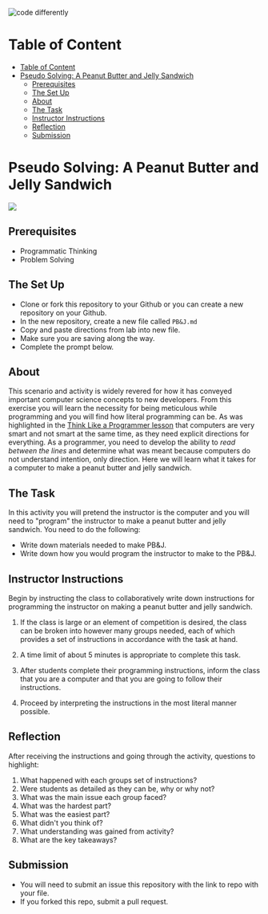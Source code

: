 ![code differently](https://user-images.githubusercontent.com/54545904/91590200-f82ec600-e928-11ea-9433-eea450388abf.png)

# Table of Content

- [Table of Content](#table-of-content)
- [Pseudo Solving: A Peanut Butter and Jelly Sandwich](#pseudo-solving-a-peanut-butter-and-jelly-sandwich)
  - [Prerequisites](#prerequisites)
  - [The Set Up](#the-set-up)
  - [About](#about)
  - [The Task](#the-task)
  - [Instructor Instructions](#instructor-instructions)
  - [Reflection](#reflection)
  - [Submission](#submission)

# Pseudo Solving: A Peanut Butter and Jelly Sandwich
![](https://media1.giphy.com/media/l0O9xyxefblWfNWKc/giphy.gif?cid=ecf05e476fe0dxaihxl38oktipja5y78kk5l8d6fqvejb6mc&rid=giphy.gif)
## Prerequisites
- Programmatic Thinking
- Problem Solving

## The Set Up
- Clone or fork this repository to your Github or you can create a new repository on your Github.
- In the new repository, create a new file called `PB&J.md`
- Copy and paste directions from lab into new file.
- Make sure you are saving along the way.
- Complete the prompt below.
  
## About
This scenario and activity is widely revered for how it has conveyed important computer science concepts to new developers. From this exercise you will learn the necessity for being meticulous while programming and you will find how literal programming can be. As was highlighted in the [Think Like a Programmer lesson](https://github.com/Code-Differently-DevShop-ProblemSolving/Thinking-Like-a-Programmer) that computers are very smart and not smart at the same time, as they need explicit directions for everything. As a programmer, you need to develop the ability to *read between the lines* and determine what was meant because computers do not understand intention, only direction. Here we will learn what it takes for a computer to make a peanut butter and jelly sandwich. 

## The Task
In this activity you will pretend the instructor is the computer and you will need to  "program" the instructor to make a peanut butter and jelly sandwich. You need to do the following:

- Write down materials needed to make PB&J.
- Write down how you would program the instructor to make to the PB&J.

## Instructor Instructions
Begin by instructing the class to collaboratively write down instructions for programming the instructor on making a peanut butter and jelly sandwich. 

1. If the class is large or an element of competition is desired, the class can be broken into however many groups needed, each of which provides a set of instructions in accordance with the task at hand. 
   
2. A time limit of about 5 minutes is appropriate to complete this task. 
   
3. After students complete their programming instructions, inform the class that you are a computer and that you are going to follow their instructions. 
   
4. Proceed by interpreting the instructions in the most literal manner possible.

## Reflection 
After receiving the instructions and going through the activity, questions to highlight:

1. What happened with each groups set of instructions?
2. Were students as detailed as they can be, why or why not?
3. What was the main issue each group faced?
4. What was the hardest part?
5. What was the easiest part?
6. What didn't you think of?
7. What understanding was gained from activity?
8. What are the key takeaways?

## Submission
- You will need to submit an issue this repository with the link to repo with your file.
- If you forked this repo, submit a pull request. 
